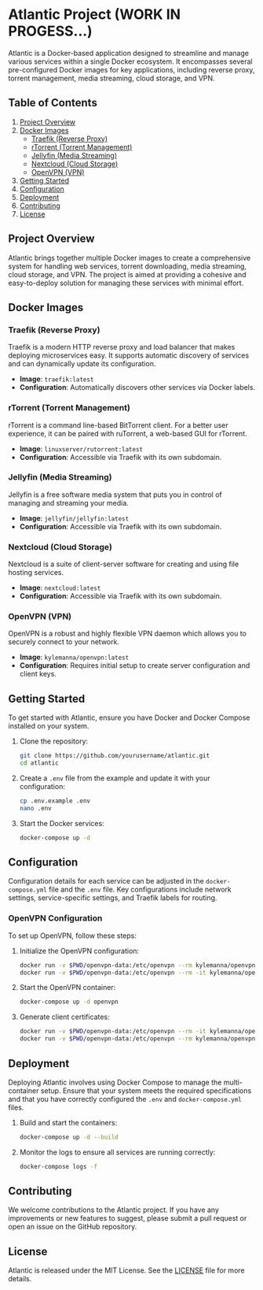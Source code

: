 # Atlantic Project (WORK IN PROGESS...)

Atlantic is a Docker-based application designed to streamline and manage various services within a single Docker ecosystem. It encompasses several pre-configured Docker images for key applications, including reverse proxy, torrent management, media streaming, cloud storage, and VPN.

## Table of Contents

1. [Project Overview](#project-overview)
2. [Docker Images](#docker-images)
    - [Traefik (Reverse Proxy)](#traefik-reverse-proxy)
    - [rTorrent (Torrent Management)](#rtorrent-torrent-management)
    - [Jellyfin (Media Streaming)](#jellyfin-media-streaming)
    - [Nextcloud (Cloud Storage)](#nextcloud-cloud-storage)
    - [OpenVPN (VPN)](#openvpn-vpn)
3. [Getting Started](#getting-started)
4. [Configuration](#configuration)
5. [Deployment](#deployment)
6. [Contributing](#contributing)
7. [License](#license)

## Project Overview

Atlantic brings together multiple Docker images to create a comprehensive system for handling web services, torrent downloading, media streaming, cloud storage, and VPN. The project is aimed at providing a cohesive and easy-to-deploy solution for managing these services with minimal effort.

## Docker Images

### Traefik (Reverse Proxy)

Traefik is a modern HTTP reverse proxy and load balancer that makes deploying microservices easy. It supports automatic discovery of services and can dynamically update its configuration.

- **Image**: `traefik:latest`
- **Configuration**: Automatically discovers other services via Docker labels.

### rTorrent (Torrent Management)

rTorrent is a command line-based BitTorrent client. For a better user experience, it can be paired with ruTorrent, a web-based GUI for rTorrent.

- **Image**: `linuxserver/rutorrent:latest`
- **Configuration**: Accessible via Traefik with its own subdomain.

### Jellyfin (Media Streaming)

Jellyfin is a free software media system that puts you in control of managing and streaming your media.

- **Image**: `jellyfin/jellyfin:latest`
- **Configuration**: Accessible via Traefik with its own subdomain.

### Nextcloud (Cloud Storage)

Nextcloud is a suite of client-server software for creating and using file hosting services.

- **Image**: `nextcloud:latest`
- **Configuration**: Accessible via Traefik with its own subdomain.

### OpenVPN (VPN)

OpenVPN is a robust and highly flexible VPN daemon which allows you to securely connect to your network.

- **Image**: `kylemanna/openvpn:latest`
- **Configuration**: Requires initial setup to create server configuration and client keys.

## Getting Started

To get started with Atlantic, ensure you have Docker and Docker Compose installed on your system.

1. Clone the repository:
    ```bash
    git clone https://github.com/yourusername/atlantic.git
    cd atlantic
    ```

2. Create a `.env` file from the example and update it with your configuration:
    ```bash
    cp .env.example .env
    nano .env
    ```

3. Start the Docker services:
    ```bash
    docker-compose up -d
    ```

## Configuration

Configuration details for each service can be adjusted in the `docker-compose.yml` file and the `.env` file. Key configurations include network settings, service-specific settings, and Traefik labels for routing.

### OpenVPN Configuration

To set up OpenVPN, follow these steps:

1. Initialize the OpenVPN configuration:
    ```bash
    docker run -v $PWD/openvpn-data:/etc/openvpn --rm kylemanna/openvpn ovpn_genconfig -u udp://YOUR_DOMAIN
    docker run -v $PWD/openvpn-data:/etc/openvpn --rm -it kylemanna/openvpn ovpn_initpki
    ```

2. Start the OpenVPN container:
    ```bash
    docker-compose up -d openvpn
    ```

3. Generate client certificates:
    ```bash
    docker run -v $PWD/openvpn-data:/etc/openvpn --rm -it kylemanna/openvpn easyrsa build-client-full CLIENTNAME nopass
    docker run -v $PWD/openvpn-data:/etc/openvpn --rm kylemanna/openvpn ovpn_getclient CLIENTNAME > CLIENTNAME.ovpn
    ```

## Deployment

Deploying Atlantic involves using Docker Compose to manage the multi-container setup. Ensure that your system meets the required specifications and that you have correctly configured the `.env` and `docker-compose.yml` files.

1. Build and start the containers:
    ```bash
    docker-compose up -d --build
    ```

2. Monitor the logs to ensure all services are running correctly:
    ```bash
    docker-compose logs -f
    ```

## Contributing

We welcome contributions to the Atlantic project. If you have any improvements or new features to suggest, please submit a pull request or open an issue on the GitHub repository.

## License

Atlantic is released under the MIT License. See the [LICENSE](LICENSE) file for more details.
